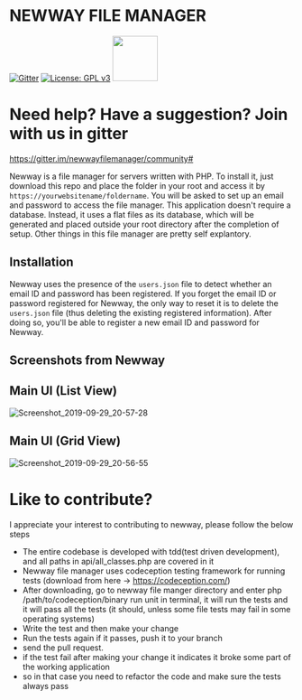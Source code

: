 # NEWWAY FILE MANAGER
[![Gitter](https://badges.gitter.im/newwayfilemanager/community.svg)](https://gitter.im/newwayfilemanager/community?utm_source=badge&utm_medium=badge&utm_campaign=pr-badge)
[![License: GPL v3](https://img.shields.io/badge/License-GPL%20v3-blue.svg)]()   [<img src="https://upload.wikimedia.org/wikipedia/commons/0/06/Facebook.svg" width="80">](https://www.facebook.com/newwayfilemanager)


# Need help? Have a suggestion? Join with us in gitter
https://gitter.im/newwayfilemanager/community#


Newway is a file manager for servers written with PHP. To install it, just download this repo and place the folder in your root and access it by `https://yourwebsitename/foldername`. You will be asked to set up an email and password to access the file manager. This application doesn't require a database. Instead, it uses a flat files as its database, which will be generated and placed outside your root directory after the completion of setup. Other things in this file manager are pretty self explantory.

## Installation
Newway uses the presence of the `users.json` file to detect whether an email ID and password has been registered. If you forget the email ID or password registered for Newway, the only way to reset it is to delete the `users.json` file (thus deleting the existing registered information). After doing so, you'll be able to register a new email ID and password for Newway.

## Screenshots from Newway

## Main UI (List View)

![Screenshot_2019-09-29_20-57-28](https://user-images.githubusercontent.com/18109258/65834852-c9653580-e2fc-11e9-964c-81b898a33b11.png)

## Main UI (Grid View)
![Screenshot_2019-09-29_20-56-55](https://user-images.githubusercontent.com/18109258/65834853-c9653580-e2fc-11e9-8466-09c4b28bb883.png)

# Like to contribute?
I appreciate your interest to contributing to newway, please follow the below steps
- The entire codebase is developed with tdd(test driven development), and all paths in api/all_classes.php are covered in it
- Newway file manager uses codeception testing framework for running tests (download from here -> https://codeception.com/) 
- After downloading, go to newway file manger directory and enter php /path/to/codeception/binary run unit in terminal, it will run the tests and it will pass all the tests (it should, unless some file tests may fail in some operating systems)
- Write the test and then make your change
- Run the tests again if it passes, push it to your branch
- send the pull request.
- if the test fail after making your change it indicates it broke some part of the working application
- so in that case you need to refactor the code and make sure the tests always pass
